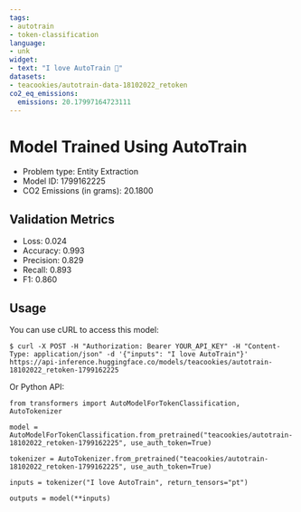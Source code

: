 ```yaml
---
tags:
- autotrain
- token-classification
language:
- unk
widget:
- text: "I love AutoTrain 🤗"
datasets:
- teacookies/autotrain-data-18102022_retoken
co2_eq_emissions:
  emissions: 20.17997164723111
---
```


# Model Trained Using AutoTrain

- Problem type: Entity Extraction
- Model ID: 1799162225
- CO2 Emissions (in grams): 20.1800

## Validation Metrics

- Loss: 0.024
- Accuracy: 0.993
- Precision: 0.829
- Recall: 0.893
- F1: 0.860

## Usage

You can use cURL to access this model:

```
$ curl -X POST -H "Authorization: Bearer YOUR_API_KEY" -H "Content-Type: application/json" -d '{"inputs": "I love AutoTrain"}' https://api-inference.huggingface.co/models/teacookies/autotrain-18102022_retoken-1799162225
```

Or Python API:

```
from transformers import AutoModelForTokenClassification, AutoTokenizer

model = AutoModelForTokenClassification.from_pretrained("teacookies/autotrain-18102022_retoken-1799162225", use_auth_token=True)

tokenizer = AutoTokenizer.from_pretrained("teacookies/autotrain-18102022_retoken-1799162225", use_auth_token=True)

inputs = tokenizer("I love AutoTrain", return_tensors="pt")

outputs = model(**inputs)
```